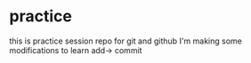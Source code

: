 # practice
this is practice session repo for git and github
I'm making some modifications to learn add-> commit 
